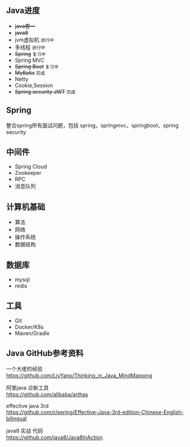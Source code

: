 
## Java进度
- ~~java卷一~~  
- ~~java8~~   
- jvm虚拟机 `进行中`
- 多线程 `进行中`
- ~~Spring~~ `复习中`
- Spring MVC 
- ~~Spring Boot~~ `复习中`
- ~~MyBatis~~ `完成`
- Netty
- Cookie,Session
- ~~Spring security JWT~~ `完成`


## Spring 
整合spring所有面试问题，包括 spring，springmvc，springboot，spring security

## 中间件
- Spring Cloud
- Zookeeper
- RPC
- 消息队列

## 计算机基础
- 算法
- 网络
- 操作系统
- 数据结构

## 数据库
- mysql 
- redis 

## 工具
- Git 
- Docker/K8s
- Maven/Gradle

## Java GitHub参考资料 


一个大佬的经验  
https://github.com/LjyYano/Thinking_in_Java_MindMapping    


阿里java 诊断工具  
https://github.com/alibaba/arthas  

effective java 3rd  
https://github.com/clxering/Effective-Java-3rd-edition-Chinese-English-bilingual  


java8 实战 代码  
https://github.com/java8/Java8InAction   

